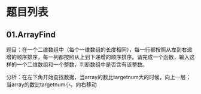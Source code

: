 # 题目列表

## 01.ArrayFind
题目：在一个二维数组中（每个一维数组的长度相同），每一行都按照从左到右递增的顺序排序，每一列都按照从上到下递增的顺序排序。请完成一个函数，输入这样的一个二维数组和一个整数，判断数组中是否含有该整数。

分析：在左下角开始查找数据，当array的数比targetnum大的时候，向上一层；当array的数比targetnum小，向右移动